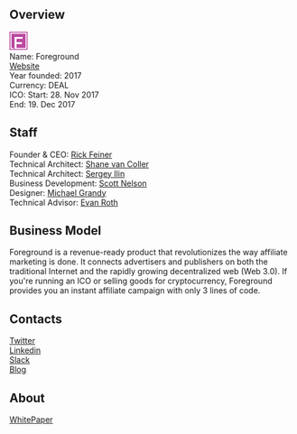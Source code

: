 ## Overview
![logo](../projects/logo/foreground.png)  
Name: Foreground  
[Website](https://foreground.io/)  
Year founded: 2017  
Currency: DEAL  
ICO: Start: 28. Nov 2017  
End: 19. Dec 2017
## Staff
Founder & CEO: [Rick Feiner](../people/rick_feiner.md)  
Technical Architect: [Shane van Coller](../people/shane_van_coller.md)  
Technical Architect: [Sergey Ilin](../people/sergey_ilin.md)  
Business Development: [Scott Nelson](../people/scott_nelson.md)  
Designer: [Michael Grandy](../people/michael_grandy.md)  
Technical Advisor: [Evan Roth](../people/evan_roth.md)
## Business Model
Foreground is a revenue-ready product that revolutionizes the way affiliate marketing is done. It connects advertisers and publishers on both the traditional Internet and the rapidly growing decentralized web (Web 3.0). If you're running an ICO or selling goods for cryptocurrency, Foreground provides you an instant affiliate campaign with only 3 lines of code.
## Contacts  
[Twitter](https://twitter.com/Foreground_Ads)  
[Linkedin](https://www.linkedin.com/company/24802106/)    
[Slack](https://foreground.slack.com/join/shared_invite/enQtMjQ3MjkxMjQ1MTA4LTAyMWNiNDg3NDdkOWMwYzBhZjkwYjdiMGQ1YmQzM2I3MDIxN2FmYzkyNjhjYWQ0Yjc3YmY3MDk5NDEzZjk3ZWQ)    
[Blog](https://blog.foreground.io/)  
## About  
[WhitePaper](https://foreground.io/whitepapers/foreground-whitepaper.pdf)  
